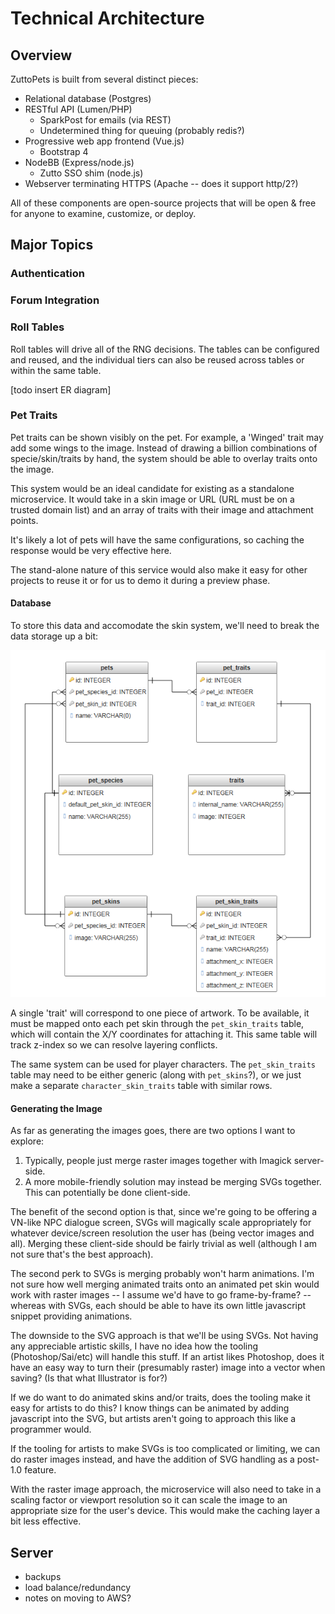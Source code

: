 # Technical Architecture
## Overview
ZuttoPets is built from several distinct pieces:

- Relational database (Postgres)
- RESTful API (Lumen/PHP)
	- SparkPost for emails (via REST)
	- Undetermined thing for queuing (probably redis?)
- Progressive web app frontend (Vue.js)
	- Bootstrap 4
- NodeBB (Express/node.js)
	- Zutto SSO shim (node.js)
- Webserver terminating HTTPS (Apache -- does it support http/2?)

All of these components are open-source projects that will be open & free for anyone to examine, customize, or deploy.

## Major Topics
### Authentication
### Forum Integration
### Roll Tables
Roll tables will drive all of the RNG decisions. The tables can be configured and reused, and the individual tiers can also be reused across tables or within the same table.

[todo insert ER diagram]

### Pet Traits
Pet traits can be shown visibly on the pet. For example, a 'Winged' trait may add some wings to the image. Instead of drawing a billion combinations of specie/skin/traits by hand, the system should be able to overlay traits onto the image.

This system would be an ideal candidate for existing as a standalone microservice. It would take in a skin image or URL (URL must be on a trusted domain list) and an array of traits with their image and attachment points.

It's likely a lot of pets will have the same configurations, so caching the response would be very effective here.

The stand-alone nature of this service would also make it easy for other projects to reuse it or for us to demo it during a preview phase.

#### Database
To store this data and accomodate the skin system, we'll need to break the data storage up a bit:

![Trait ER diagram](figures/trait_data_storage.png)

A single 'trait' will correspond to one piece of artwork. To be available, it must be mapped onto each pet skin through the `pet_skin_traits` table, which will contain the X/Y coordinates for attaching it. This same table will track z-index so we can resolve layering conflicts.

The same system can be used for player characters. The `pet_skin_traits` table may need to be either generic (along with `pet_skins`?), or we just make a separate `character_skin_traits` table with similar rows.

#### Generating the Image
As far as generating the images goes, there are two options I want to explore:

1. Typically, people just merge raster images together with Imagick server-side.
1. A more mobile-friendly solution may instead be merging SVGs together. This can potentially be done client-side.

The benefit of the second option is that, since we're going to be offering a VN-like NPC dialogue screen, SVGs will magically scale appropriately for whatever device/screen resolution the user has (being vector images and all). Merging these client-side should be fairly trivial as well (although I am not sure that's the best approach).

The second perk to SVGs is merging probably won't harm animations. I'm not sure how well merging animated traits onto an animated pet skin would work with raster images -- I assume we'd have to go frame-by-frame? -- whereas with SVGs, each should be able to have its own little javascript snippet providing animations.

The downside to the SVG approach is that we'll be using SVGs. Not having any appreciable artistic skills, I have no idea how the tooling (Photoshop/Sai/etc) will handle this stuff. If an artist likes Photoshop, does it have an easy way to turn their (presumably raster) image into a vector when saving? (Is that what Illustrator is for?)

If we do want to do animated skins and/or traits, does the tooling make it easy for artists to do this? I know things can be animated by adding javascript into the SVG, but artists aren't going to approach this like a programmer would.

If the tooling for artists to make SVGs is too complicated or limiting, we can do raster images instead, and have the addition of SVG handling as a post-1.0 feature.

With the raster image approach, the microservice will also need to take in a scaling factor or viewport resolution so it can scale the image to an appropriate size for the user's device. This would make the caching layer a bit less effective.

## Server
- backups
- load balance/redundancy
- notes on moving to AWS?
